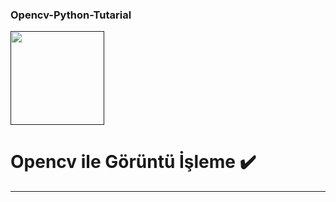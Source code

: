 ### Opencv-Python-Tutarial

<code><a href="" target="_blank"><img height="150" src="https://opencv.org/wp-content/uploads/2020/07/cropped-OpenCV_logo-1.png"></a></code>

# Opencv ile Görüntü İşleme :heavy_check_mark:
----
